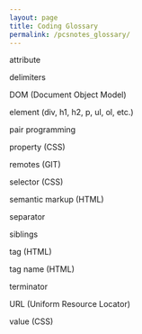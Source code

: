 ```yaml
---
layout: page
title: Coding Glossary
permalink: /pcsnotes_glossary/
---
```


attribute

delimiters

DOM (Document Object Model)

element
(div, h1, h2, p, ul, ol, etc.)

pair programming

property (CSS)

remotes (GIT)

selector (CSS)

semantic markup (HTML)

separator

siblings

tag (HTML)

tag name (HTML)

terminator

URL (Uniform Resource Locator)

value (CSS)
